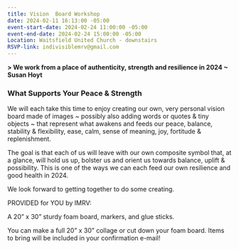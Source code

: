 ```yaml
---
title: Vision  Board Workshop
date: 2024-02-11 16:13:00 -05:00
event-start-date: 2024-02-24 11:00:00 -05:00
event-end-date: 2024-02-24 15:00:00 -05:00
Location: Waitsfield United Church - downstairs
RSVP-link: indivisiblemrv@gmail.com
---
```


**> We work from a place of authenticity, strength and resilience in 2024
~ Susan Hoyt**


### What Supports Your Peace & Strength

We will each take this time to enjoy creating our own, very personal vision board made of images ~ possibly also adding words or quotes & tiny objects ~ that represent what awakens and feeds our peace, balance, stability & flexibility, ease, calm, sense of meaning, joy, fortitude & replenishment. 

The goal is that each of us will leave with our own composite symbol that, at a glance, will hold us up, bolster us and orient us towards balance, uplift & possibility. This is one of the ways we can each feed our own resilience and good health in 2024.

We look forward to getting together to do some creating.



PROVIDED for YOU by IMRV:

A 20” x 30” sturdy foam board, markers, and glue sticks.

You can make a full 20” x 30” collage or cut down your foam board. 
Items to bring will be included in your confirmation e-mail!
